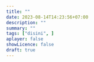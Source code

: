 ```yaml
---
title: ""
date: 2023-08-14T14:23:56+07:00
description: "" 
summary: ""
tags: ["disini", ]
aplayer: false
showLicence: false
draft: true
---
```



